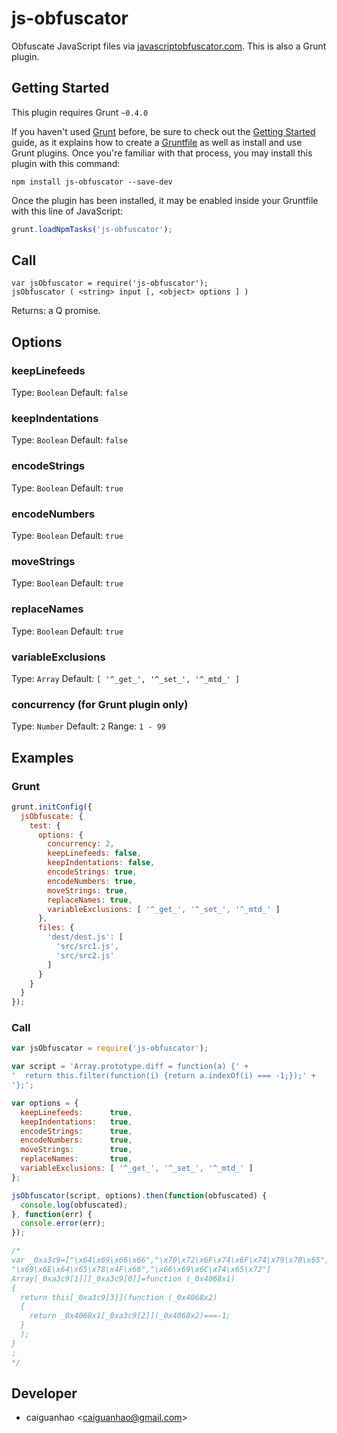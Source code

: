 js-obfuscator
=============

Obfuscate JavaScript files via [javascriptobfuscator.com](
http://www.javascriptobfuscator.com/). This is also a Grunt plugin.

## Getting Started

This plugin requires Grunt `~0.4.0`

If you haven't used [Grunt](http://gruntjs.com/) before, be sure to check out
the [Getting Started](http://gruntjs.com/getting-started) guide, as it explains
how to create a [Gruntfile](http://gruntjs.com/sample-gruntfile) as well as
install and use Grunt plugins. Once you're familiar with that process, you may
install this plugin with this command:

```shell
npm install js-obfuscator --save-dev
```

Once the plugin has been installed, it may be enabled inside your Gruntfile
with this line of JavaScript:

```js
grunt.loadNpmTasks('js-obfuscator');
```

## Call

```
var jsObfuscator = require('js-obfuscator');
jsObfuscator ( <string> input [, <object> options ] )
```
Returns: a Q promise.

## Options

### keepLinefeeds
Type: `Boolean` Default: `false`

### keepIndentations
Type: `Boolean` Default: `false`

### encodeStrings
Type: `Boolean` Default: `true`

### encodeNumbers
Type: `Boolean` Default: `true`

### moveStrings
Type: `Boolean` Default: `true`

### replaceNames
Type: `Boolean` Default: `true`

### variableExclusions
Type: `Array`   Default: `[ '^_get_', '^_set_', '^_mtd_' ]`

### concurrency (for Grunt plugin only)
Type: `Number`  Default: `2`  Range: `1 - 99`

## Examples

### Grunt

```js
grunt.initConfig({
  jsObfuscate: {
    test: {
      options: {
        concurrency: 2,
        keepLinefeeds: false,
        keepIndentations: false,
        encodeStrings: true,
        encodeNumbers: true,
        moveStrings: true,
        replaceNames: true,
        variableExclusions: [ '^_get_', '^_set_', '^_mtd_' ]
      },
      files: {
        'dest/dest.js': [
          'src/src1.js',
          'src/src2.js'
        ]
      }
    }
  }
});
```

### Call

```js
var jsObfuscator = require('js-obfuscator');

var script = 'Array.prototype.diff = function(a) {' +
'  return this.filter(function(i) {return a.indexOf(i) === -1;});' +
'};';

var options = {
  keepLinefeeds:      true,
  keepIndentations:   true,
  encodeStrings:      true,
  encodeNumbers:      true,
  moveStrings:        true,
  replaceNames:       true,
  variableExclusions: [ '^_get_', '^_set_', '^_mtd_' ]
};

jsObfuscator(script, options).then(function(obfuscated) {
  console.log(obfuscated);
}, function(err) {
  console.error(err);
});

/*
var _0xa3c9=["\x64\x69\x66\x66","\x70\x72\x6F\x74\x6F\x74\x79\x70\x65",
"\x69\x6E\x64\x65\x78\x4F\x66","\x66\x69\x6C\x74\x65\x72"]
Array[_0xa3c9[1]][_0xa3c9[0]]=function (_0x4068x1)
{
  return this[_0xa3c9[3]](function (_0x4068x2)
  {
    return _0x4068x1[_0xa3c9[2]](_0x4068x2)===-1;
  }
  );
}
;
*/
```

## Developer

* caiguanhao &lt;caiguanhao@gmail.com&gt;
